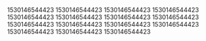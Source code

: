 1530146544423
1530146544423
1530146544423
1530146544423
1530146544423
1530146544423
1530146544423
1530146544423
1530146544423
1530146544423
1530146544423
1530146544423
1530146544423
1530146544423
1530146544423
